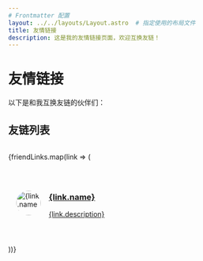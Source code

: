 ```yaml
---
# Frontmatter 配置
layout: ../../layouts/Layout.astro  # 指定使用的布局文件
title: 友情链接
description: 这是我的友情链接页面，欢迎互换友链！
---
```


# 友情链接

以下是和我互换友链的伙伴们：

## 友链列表

<!-- 使用 Astro 组件语法嵌入友链数据 -->
<script>
  // 定义友链数据（也可以从外部 JSON 导入）
  const friendLinks = [
    {
      name: "Astro 官方文档",
      url: "https://docs.astro.build/",
      description: "Astro 的官方文档",
      avatar: "https://astro.build/favicon.svg"
    },
    {
      name: "Fuwari GitHub",
      url: "https://github.com/saicaca/fuwari",
      description: "Fuwari 主题的 GitHub 仓库",
      avatar: "https://github.com/saicaca.png"
    }
  ];
</script>

<!-- 渲染友链卡片 -->
<div class="friendlink-grid">
  {friendLinks.map(link => (
    <a href={link.url} target="_blank" rel="noopener noreferrer" class="friendlink-card">
      <img src={link.avatar} alt={link.name} class="avatar" />
      <div class="info">
        <h3>{link.name}</h3>
        <p>{link.description}</p>
      </div>
    </a>
  ))}
</div>

<style>
  .friendlink-grid {
    display: grid;
    grid-template-columns: repeat(auto-fill, minmax(300px, 1fr));
    gap: 1.5rem;
    margin: 2rem 0;
  }
  .friendlink-card {
    display: flex;
    align-items: center;
    gap: 1rem;
    padding: 1rem;
    border-radius: 8px;
    background: var(--ec-color-bg-secondary);
    transition: transform 0.2s ease;
  }
  .friendlink-card:hover {
    transform: translateY(-4px);
  }
  .avatar {
    width: 50px;
    height: 50px;
    border-radius: 50%;
    object-fit: cover;
  }
</style>